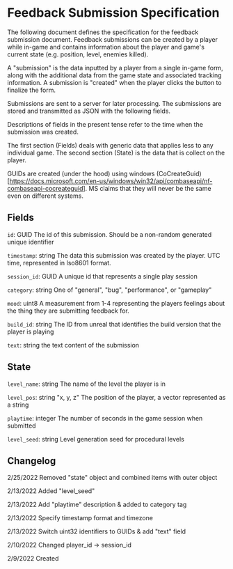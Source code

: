 
# Feedback Submission Specification

The following document defines the specification for the feedback submission document.
Feedback submissions can be created by a player while in-game and contains information about the player and game's current state (e.g. position, level, enemies killed).

A "submission" is the data inputted by a player from a single in-game form, along with the additional data from the game state and associated tracking information.
A submission is "created" when the player clicks the button to finalize the form.

Submissions are sent to a server for later processing.
The submissions are stored and transmitted as JSON with the following fields. 

Descriptions of fields in the present tense refer to the time when the submission was created.


The first section (Fields) deals with generic data that applies less to any individual game. 
The second section (State) is the data that is collect on the player.

GUIDs are created (under the hood) using windows (CoCreateGuid)[https://docs.microsoft.com/en-us/windows/win32/api/combaseapi/nf-combaseapi-cocreateguid].
MS claims that they will never be the same even on different systems.


## Fields



`id`: GUID
The id of this submission.
Should be a non-random generated unique identifier


`timestamp`: string
The data this submission was created by the player. UTC time, represented in Iso8601 format.


`session_id`: GUID
A unique id that represents a single play session


`category`: string
One of "general", "bug", "performance", or "gameplay"

`mood`: uint8
A measurement from 1-4 representing the players feelings about the thing they are submitting feedback for.


`build_id`: string
The ID from unreal that identifies the build version that the player is playing

`text`: string
the text content of the submission


## State 



`level_name`: string
The name of the level the player is in


`level_pos`: string "x, y, z"
The position of the player, a vector represented as a string

`playtime`: integer
The number of seconds in the game session when submitted


`level_seed`: string
Level generation seed for procedural levels



## Changelog

2/25/2022 Removed "state" object and combined items with outer object

2/13/2022 Added "level_seed"

2/13/2022 Add "playtime" description & added to category tag

2/13/2022 Specify timestamp format and timezone

2/13/2022 Switch uint32 identifiers to GUIDs & add "text" field

2/10/2022 Changed player_id -> session_id

2/9/2022 Created

